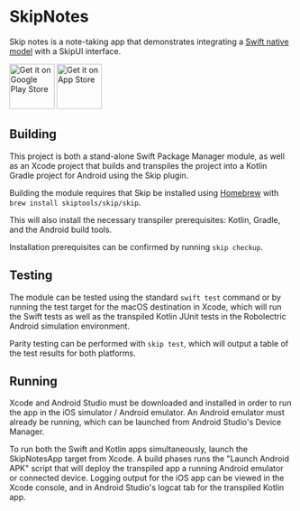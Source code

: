 # SkipNotes

Skip notes is a note-taking app that demonstrates integrating a [Swift native model](https://skip.tools/docs/native/) with a SkipUI interface. 

[<img src="https://upload.wikimedia.org/wikipedia/commons/7/78/Google_Play_Store_badge_EN.svg" alt="Get it on Google Play Store" height="80">](https://play.google.com/store/apps/details?id=org.appfair.app.SkipNotes) [<img src="https://developer.apple.com/assets/elements/badges/download-on-the-app-store.svg" alt="Get it on App Store" height="80">](https://apps.apple.com/us/app/skip-showcase/id6740916318)


## Building

This project is both a stand-alone Swift Package Manager module,
as well as an Xcode project that builds and transpiles the project
into a Kotlin Gradle project for Android using the Skip plugin.

Building the module requires that Skip be installed using
[Homebrew](https://brew.sh) with `brew install skiptools/skip/skip`.

This will also install the necessary transpiler prerequisites:
Kotlin, Gradle, and the Android build tools.

Installation prerequisites can be confirmed by running `skip checkup`.

## Testing

The module can be tested using the standard `swift test` command
or by running the test target for the macOS destination in Xcode,
which will run the Swift tests as well as the transpiled
Kotlin JUnit tests in the Robolectric Android simulation environment.

Parity testing can be performed with `skip test`,
which will output a table of the test results for both platforms.

## Running

Xcode and Android Studio must be downloaded and installed in order to
run the app in the iOS simulator / Android emulator.
An Android emulator must already be running, which can be launched from 
Android Studio's Device Manager.

To run both the Swift and Kotlin apps simultaneously, 
launch the SkipNotesApp target from Xcode.
A build phases runs the "Launch Android APK" script that
will deploy the transpiled app a running Android emulator or connected device.
Logging output for the iOS app can be viewed in the Xcode console, and in
Android Studio's logcat tab for the transpiled Kotlin app.
